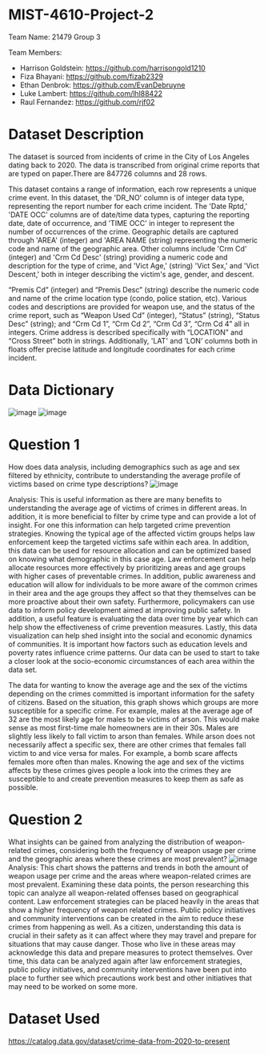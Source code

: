 # MIST-4610-Project-2
 Team Name:
21479 Group 3

 Team Members:
- Harrison Goldstein: https://github.com/harrisongold1210
- Fiza Bhayani: https://github.com/fizab2329
- Ethan Denbrok: https://github.com/EvanDebruyne
- Luke Lambert: https://github.com/lhl88422
- Raul Fernandez: https://github.com/rjf02

# Dataset Description
The dataset is sourced from incidents of crime in the City of Los Angeles dating back to 2020. The data is transcribed from original crime reports that are typed on paper.There are 847726 columns and 28 rows.

This dataset contains a range of information, each row represents a unique crime event. In this dataset, the 'DR_NO' column is of integer data type, representing the report number for each crime incident. The 'Date Rptd,' 'DATE OCC' columns are of date/time data types, capturing the reporting date, date of occurrence, and 'TIME OCC' in integer to represent the number of occurrences of the crime. Geographic details are captured through 'AREA' (integer) and 'AREA NAME (string) representing the numeric code and name of the geographic area. Other columns include 'Crm Cd' (integer) and 'Crm Cd Desc' (string) providing a numeric code and description for the type of crime, and 'Vict Age,' (string) 'Vict Sex,' and 'Vict Descent,' both in integer describing the victim's age, gender, and descent.

“Premis Cd” (integer) and “Premis Desc” (string) describe the numeric code and name of the crime location type (condo, police station, etc). Various codes and descriptions are provided for weapon use, and the status of the crime report, such as “Weapon Used Cd” (integer), “Status” (string), “Status Desc” (string); and “Crm Cd 1”, “Crm Cd 2”, “Crm Cd 3”, “Crm Cd 4” all in integers. Crime address is described specifically with “LOCATION” and “Cross Street” both in strings. Additionally, 'LAT' and 'LON' columns both in floats offer precise latitude and longitude coordinates for each crime incident.

# Data Dictionary 
![image](https://github.com/EvanDebruyne/MIST-4610-Project-2/assets/121137347/725cde03-1f4f-4f3b-9a01-072fa011d350)
![image](https://github.com/EvanDebruyne/MIST-4610-Project-2/assets/121137347/79e09852-eb34-42f8-bbb8-56e388605117)

# Question 1
How does data analysis, including demographics such as age and sex filtered by ethnicity, contribute to understanding the average profile of victims based on crime type descriptions?
![image](https://github.com/EvanDebruyne/MIST-4610-Project-2/assets/121137347/93da6fd1-5885-44a5-bae4-0371ad52ce65)

Analysis: This is useful information as there are many benefits to understanding the average age of victims of crimes in different areas. In addition, it is more beneficial to filter by crime type and can provide a lot of insight. For one this information can help targeted crime prevention strategies. Knowing the typical age of the affected victim groups helps law enforcement keep the targeted victims safe within each area. In addition, this data can be used for resource allocation and can be optimized based on knowing what demographic in this case age. Law enforcement can help allocate resources more effectively by prioritizing areas and age groups with higher cases of preventable crimes. In addition, public awareness and education will allow for individuals to be more aware of the common crimes in their area and the age groups they affect so that they themselves can be more proactive about their own safety. Furthermore, policymakers can use data to inform policy development aimed at improving public safety. In addition, a useful feature is evaluating the data over time by year which can help show the effectiveness of crime prevention measures. Lastly, this data visualization can help shed insight into the social and economic dynamics of communities. It is important how factors such as education levels and poverty rates influence crime patterns. Our data can be used to start to take a closer look at the socio-economic circumstances of each area within the data set.

The data for wanting to know the average age and the sex of the victims depending on the crimes committed is important information for the safety of citizens. Based on the situation, this graph shows which groups are more susceptible for a specific crime. For example, males at the average age of 32 are the most likely age for males to be victims of arson. This would make sense as most first-time male homeowners are in their 30s. Males are slightly less likely to fall victim to arson than females. While arson does not necessarily affect a specific sex, there are other crimes that females fall victim to and vice versa for males. For example, a bomb scare affects females more often than males. Knowing the age and sex of the victims affects by these crimes gives people a look into the crimes they are susceptible to and create prevention measures to keep them as safe as possible.

# Question 2
What insights can be gained from analyzing the distribution of weapon-related crimes, considering both the frequency of weapon usage per crime and the geographic areas where these crimes are most prevalent?
![image](https://github.com/EvanDebruyne/MIST-4610-Project-2/assets/121137347/732fd0eb-cead-4e5a-b635-ab68e4235209)
Analysis: This chart shows the patterns and trends in both the amount of weapon usage per crime and the areas where weapon-related crimes are most prevalent. Examining these data points, the person researching this topic can analyze all weapon-related offenses based on geographical content. Law enforcement strategies can be placed heavily in the areas that show a higher frequency of weapon related crimes. Public policy initiatives and community interventions can be created in the aim to reduce these crimes from happening as well. As a citizen, understanding this data is crucial in their safety as it can affect where they may travel and prepare for situations that may cause danger. Those who live in these areas may acknowledge this data and prepare measures to protect themselves. Over time, this data can be analyzed again after law enforcement strategies, public policy initiatives, and community interventions have been put into place to further see which precautions work best and other initiatives that may need to be worked on some more.

# Dataset Used
https://catalog.data.gov/dataset/crime-data-from-2020-to-present






